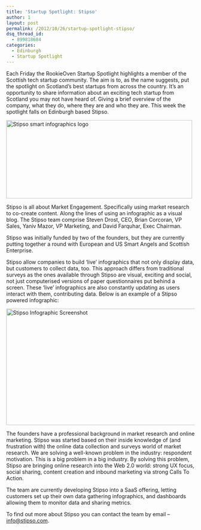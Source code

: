 ```yaml
---
title: 'Startup Spotlight: Stipso'
author: 1
layout: post
permalink: /2012/10/26/startup-spotlight-stipso/
dsq_thread_id:
  - 899818684
categories:
  - Edinburgh
  - Startup Spotlight
---
```

Each Friday the RookieOven Startup Spotlight highlights a member of the Scottish tech startup community. The aim is to, as the name suggests, put the spotlight on Scotland’s best startups from across the country. It’s an opportunity to share information about an exciting tech startup from Scotland you may not have heard of. Giving a brief overview of the company, what they do, where they are and who they are. This week the spotlight falls on Edinburgh based Stipso.

[<img class="aligncenter size-full wp-image-7591" title="stipso-logo" src="http://www.rookieoven.com/wp-content/uploads/2012/10/stipso-logo.png" alt="Stipso smart infographics logo" width="497" height="209" />][1]

Stipso is all about Market Engagement. Specifically using market research to co-create content. Along the lines of using an infographic as a visual blog. The Stipso team comprise Steven Drost, CEO, Brian Corcoran, VP Sales, Yaniv Mazor, VP Marketing, and David Farquhar, Exec Chairman.

Stipso was initially funded by two of the founders, but they are currently putting together a round with European and US Smart Angels and Scottish Enterprise.

Stipso allow companies to build ‘live’ infographics that not only display data, but customers to collect data, too. This approach differs from traditional surveys as the ones available through Stipso are visual, exciting and social, not just computerised versions of paper questionnaires put behind a screen. These ‘live’ infographics are also constantly updating as users interact with them, contributing data. Below is an example of a Stipso powered infographic:

[<img class="aligncenter size-full wp-image-7571" title="stipso-infographic-screenshot" src="http://www.rookieoven.com/wp-content/uploads/2012/10/stipso-infographic-screenshot.png" alt="Stipso Infographic Screenshot" width="540" height="311" />][2]

The founders have a professional background in market research and online marketing. Stipso was started based on their inside knowledge of (and frustration with) the online data collection and surveys world of market research. We are solving a well-known problem in the industry: respondent motivation. This is a big problem in a big industry. By solving this problem, Stipso are bringing online research into the Web 2.0 world: strong UX focus, social sharing, content creation and inbound marketing via strong Calls To Action.

The team are currently developing Stipso into a SaaS offering, letting customers set up their own data gathering infographics, and dashboards allowing them to monitor data and sharing metrics.

To find out more about Stipso you can contact the team by email &#8211; <info@stipso.com>.

 [1]: http://www.rookieoven.com/wp-content/uploads/2012/10/stipso-logo.png
 [2]: http://www.rookieoven.com/wp-content/uploads/2012/10/stipso-infographic-screenshot.png
